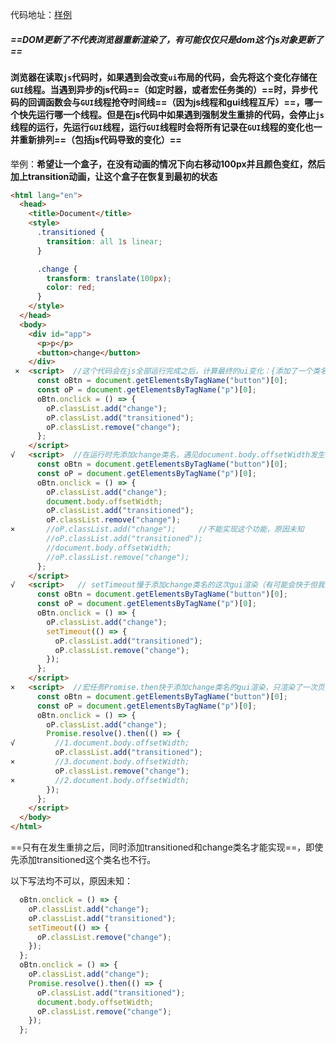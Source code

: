 代码地址：[样例](https://github.com/menglingyu659/learning-notes/blob/master/js%E6%B5%8F%E8%A7%88%E5%99%A8%E6%B8%B2%E6%9F%93%E6%9C%BA%E5%88%B6/js.html)

##### ==DOM更新了不代表浏览器重新渲染了，有可能仅仅只是dom这个js对象更新了==

#### 浏览器在读取`js`代码时，如果遇到会改变`ui`布局的代码，会先将这个变化存储在`GUI`线程。当遇到异步的js代码==（如定时器，或者宏任务类的）==时，异步代码的回调函数会与`GUI`线程抢夺时间线==（因为js线程和gui线程互斥）==，哪一个快先运行哪一个线程。但是在js代码中如果遇到强制发生重排的代码，会停止`js`线程的运行，先运行`GUI`线程，运行`GUI`线程时会将所有记录在`GUI`线程的变化也一并重新排列==（包括js代码导致的变化）==

举例：**希望让一个盒子，在没有动画的情况下向右移动100px并且颜色变红，然后加上transition动画，让这个盒子在恢复到最初的状态**

```html
<html lang="en">
  <head>
    <title>Document</title>
    <style>
      .transitioned {
        transition: all 1s linear;
      }

      .change {
        transform: translate(100px);
        color: red;
      }
    </style>
  </head>
  <body>
    <div id="app">
      <p>p</p>
      <button>change</button>
    </div>
 ×  <script>  //这个代码会在js全部运行完成之后，计算最终的ui变化：{添加了一个类名transitioned}，change添加又删除最终为不变，所以没有动画  
      const oBtn = document.getElementsByTagName("button")[0];
      const oP = document.getElementsByTagName("p")[0];
      oBtn.onclick = () => {                  
        oP.classList.add("change");
        oP.classList.add("transitioned");
        oP.classList.remove("change");
      };
    </script>    
√   <script>  //在运行时先添加change类名，遇见document.body.offsetWidth发生重排，会先运行gui线程，并将添加change类名的变化渲染到页面，然后添加transitioned类名，并删除change类名
      const oBtn = document.getElementsByTagName("button")[0];
      const oP = document.getElementsByTagName("p")[0];
      oBtn.onclick = () => {
        oP.classList.add("change");
        document.body.offsetWidth;
        oP.classList.add("transitioned");
        oP.classList.remove("change");
×       //oP.classList.add("change");     //不能实现这个功能，原因未知
        //oP.classList.add("transitioned");
        //document.body.offsetWidth;
        //oP.classList.remove("change");
      };
    </script>
√   <script>   // setTimeout慢于添加change类名的这次gui渲染（有可能会快于但我没有复现出，‘快’这个情况），渲染了两次，第一次添加类名change，第二次添加transitioned，删除change
      const oBtn = document.getElementsByTagName("button")[0];
      const oP = document.getElementsByTagName("p")[0];
      oBtn.onclick = () => {
        oP.classList.add("change");
        setTimeout(() => {
          oP.classList.add("transitioned");
          oP.classList.remove("change");
        });
      };
    </script>
×   <script>  //宏任务Promise.then快于添加change类名的gui渲染，只渲染了一次页面      只放开注释1.可以实现，只放开注释2.或3.不能实现
      const oBtn = document.getElementsByTagName("button")[0];
      const oP = document.getElementsByTagName("p")[0];
      oBtn.onclick = () => {
        oP.classList.add("change");
        Promise.resolve().then(() => {
√         //1.document.body.offsetWidth;
          oP.classList.add("transitioned");
×         //3.document.body.offsetWidth;
          oP.classList.remove("change");
×         //2.document.body.offsetWidth;
        });
      };
    </script>
  </body>
</html>

```



==只有在发生重排之后，同时添加transitioned和change类名才能实现==，即使先添加transitioned这个类名也不行。

以下写法均不可以，原因未知：

```js
  oBtn.onclick = () => {
    oP.classList.add("change");
    oP.classList.add("transitioned");
    setTimeout(() => {
      oP.classList.remove("change");
    });
  };
  oBtn.onclick = () => {
    oP.classList.add("change");
    Promise.resolve().then(() => {
      oP.classList.add("transitioned");
      document.body.offsetWidth;
      oP.classList.remove("change");
    });
  };
```

